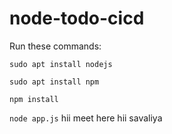 # node-todo-cicd

Run these commands:


`sudo apt install nodejs`


`sudo apt install npm`


`npm install`

`node app.js`
hii
meet here
hii
savaliya
